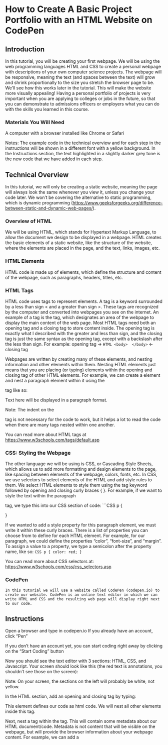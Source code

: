 # How to Create A Basic Project Portfolio with an HTML Website on CodePen

## Introduction
In this tutorial, you will be creating your first webpage. We will be using the web programming languages HTML and CSS to create a personal webpage with descriptions of your own computer science projects. The webpage will be responsive, meaning the text (and spaces between the text) will grow and shrink proportionally to the size you stretch the browser page to be. We’ll see how this works later in the tutorial. This will make the website more visually appealing! Having a personal portfolio of projects is very important when you are applying to colleges or jobs in the future, so that you can demonstrate to admissions officers or employers what you can do with the skills you learned in this course.

### Materials You Will Need
A computer with a browser installed like Chrome or Safari

Notes: 
The example code in the technical overview and for each step in the instructions will be shown in a different font with a yellow background. 
In the Instructions section, the text highlighted in a slightly darker grey tone is the new code that we have added in each step.

## Technical Overview
In this tutorial, we will only be creating a static website, meaning the page will always look the same whenever you view it, unless you change your code later. We won’t be covering the alternative to static programming, which is dynamic programming (https://www.geeksforgeeks.org/difference-between-static-and-dynamic-web-pages/).

### Overview of HTML
We will be using HTML, which stands for Hypertext Markup Language, to allow the document we design to be displayed in a webpage. HTML creates the basic elements of a static website, like the structure of the website, where the elements are placed in the page, and the text, links, images, etc. 

### HTML Elements
HTML code is made up of elements, which define the structure and content of the webpage, such as paragraphs, headers, titles, etc.

### HTML Tags
HTML code uses tags to represent elements. A tag is a keyword surrounded by a less than sign < and a greater than sign >. These tags are recognized by the computer and converted into webpages you see on the internet. An example of a tag is the <body> tag, which designates an area of the webpage to display the main content of the web page. Most HTML tags need both an opening tag and a closing tag to store content inside. The opening tag is exactly what I described with the greater and less than sign, and the closing tag is just the same syntax as the opening tag, except with a backslash after the less than sign. For example:
	opening tag →   ```HTML <body>  </body>```   ← closing tag

Webpages are written by creating many of these elements, and nesting information and other elements within them. Nesting HTML elements just means that you are placing (or typing) elements within the opening and closing tag of other HTML elements. For example, we can create a <body> element and nest a paragraph element within it using the <p> tag like so:
<body>
<p> Text here will be displayed in a paragraph format. </p>
</body>
Note: The indent on the <p> tag is not necessary for the code to work, but it helps a lot to read the code when there are many tags nested within one another.

You can read more about HTML tags at https://www.w3schools.com/tags/default.asp

### CSS: Styling the Webpage
The other language we will be using is CSS, or Cascading Style Sheets, which allows us to add more formatting and design elements to the page, like spacing between elements of the webpage, colors, fonts, etc. In CSS, we use selectors to select elements of the HTML and add style rules to them. We select HTML elements to style them using the tag keyword followed by opening and closing curly braces { }. For example, if we want to style the text within the paragraph <p> tag, we type this into our CSS section of code:
			```CSS p {
			   
}

If we wanted to add a style property for this paragraph element, we must write it within these curly braces. There is a list of properties you can choose from to define for each HTML element. For example, for our paragraph, we could define the properties “color”, “font-size”, and “margin”. To assign a value to a property, we type a semicolon after the property name, like so:
			```CSS p {
			    color: red;
}```

You can read more about CSS selectors at: https://www.w3schools.com/css/css_selectors.asp

### CodePen
	In this tutorial we will use a website called CodePen (codepen.io) to create our website. CodePen is an online text editor in which we can write HTML and CSS and the resulting web page will display right next to our code.

## Instructions
Open a browser and type in codepen.io
If you already have an account, click “Pen”


If you don’t have an account yet, you can start coding right away by clicking on the “Start Coding” button



Now you should see the text editor with 3 sections: HTML, CSS, and Javascript. Your screen should look like this (the red text is annotations, you shouldn’t see those on the screen):

 

Note: On your screen, the sections on the left will probably be white, not yellow.

In the HTML section, add an opening and closing <html> tag by typing:


This element defines our code as html code. We will nest all other elements inside this tag.

Next, nest a <head> tag within the <html> tag. This will contain some metadata about our HTML document/code. Metadata is not content that will be visible on the webpage, but will provide the browser information about your webpage content. For example, we can add a <title> tag within the <head> tag to tell the browser that we’ve given a name to our webpage, like so:



You can change the “Your Name Portfolio” to your actual name.

Note: Remember that the indentations we’ve added (as well as the words being all lowercase) aren’t necessary for our code to work. They just make the code easier to read. 

We also need to add a tag called <meta> in order to make our page responsive. You can see that this tag has some extra text next to the name. These are attributes of the tag, which add more information about the tag. We won’t be using attributes in the rest of the tutorial, so it’s okay if you don’t fully understand this tag.



The width=device-width attribute “sets the width of the page to follow the screen-width of the device” 
The “initial-scale=1.0” sets the initial zoom level when the page is first loaded by the browser. 
You can read more about HTML attributes here: https://www.w3schools.com/html/html_attributes.asp

Now, type in a <body> tag. This is where the bulk of our webpage’s content will go. This element usually comes after the <head> tag in HTML code.


Since we’re making a personal portfolio, we will probably want to display our name at the top of the webpage, with some heading like “Naomi’s Portfolio”. To do this, add an <h1> tag. This will make the text within the tag large, like a header.


This is the first bit of content that will be visible on the page! Note that the content in our <body> tag is not styled with CSS yet, so it may look a little ugly. It should look like this: 



Now, we’ll add our first project title and description. To do this, add an <h2> tag. The <h2> tag is a header element like <h1>, except the text nested within the tag will look slighty smaller on the web page. We will also add our project description in plain text, and since that text is within the <body> tag, it will be displayed on our webpage, too.


So far, your web page should look like this:



To add more projects, just add a new <h2> tag after your last project description, and new project description after that. For example:



Now, we will style our page with CSS! CodePen automatically links the CSS to the HTML, so all we have to do is type our CSS style properties into the CSS section of the CodePen text editor.

To add style to the body tag, type this block of code into the CSS section (labelled “CSS”, located below the HTML section).

 

Here, we used the CSS selector feature of the language to select the body element from our HTML and add some rules to style the text and elements in it. The properties in this block of code are “text-align” and “font”. For “text-align”, we define that we want the text to be aligned in the center by typing “center” after the colon. For “font”, we define the size of the font, then type a space, then type the font family name. It’s important to end each styling rule with a semicolon. 
	Since all of the text we added is nested within the body tag, these properties will apply to everything we have displayed on our web page.

Now, your web page should look like this:



All of the text in the body of the page is centered, and in Georgia font. This is our final product! 

You can click the “Save” button at the top of the screen to save your project to your CodePen portfolio.



## How Our Web Page is Responsive
Notice the “vw” next to the “2.5” font size in our CSS. 

This is the unit of the font size. We could type out “px” which stands for pixels. When we use “vw” instead of “px”, we are telling the browser that we want the font size to be proportional to the size of the browser window. If we had used “px”, the font would always be a fixed size. 

1vw = 1% of the window width
2.5vw = 2.5% of the window width
10vw = 10% of the window width
etc…

You can test this by shrinking or expanding the window size, and you will notice that the text shrinks and expands with it, rather than staying the same size. You can see in this screenshot that I’ve shrunk my window and the size of the text shrunk too:



## Conclusion
	You’ve now created your first responsive personal webpage to demonstrate your computer science projects. Congratulations! In this tutorial, we covered a lot of material like HTML elements, tags, and attributes. We also discussed CSS properties and how to style a responsive web page using these properties. There is much more to learn about web page development, so check out these resources if you want to keep learning:
HTML: https://www.w3schools.com/html/default.asp
CSS: https://www.w3schools.com/css/default.asp
Responsive Web Design: https://www.w3schools.com/html/html_responsive.asp
